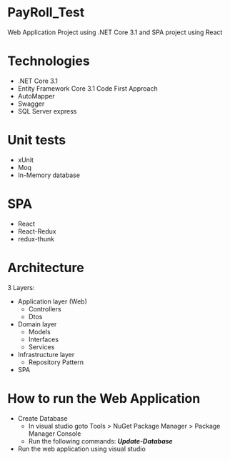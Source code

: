 # PayRoll_Test
 Web Application Project using .NET Core 3.1 and SPA project using React
# Technologies
- .NET Core 3.1
- Entity Framework Core 3.1 Code First Approach
- AutoMapper
- Swagger
- SQL Server express
# Unit tests
- xUnit
- Moq
- In-Memory database
# SPA
- React
- React-Redux
- redux-thunk
# Architecture
3 Layers:
- Application layer (Web)
  - Controllers
  - Dtos
- Domain layer
  - Models
  - Interfaces
  - Services
- Infrastructure layer
  - Repository Pattern
- SPA

# How to run the Web Application
- Create Database
  -  In visual studio goto Tools > NuGet Package Manager > Package Manager Console
  -  Run the following commands: ***Update-Database***
 - Run the web application using visual studio  
